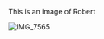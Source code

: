 This is an image of Robert

![IMG_7565](https://user-images.githubusercontent.com/57686059/160226091-9bb3347b-04df-44fe-b40a-9cbc73c4994c.JPG)
